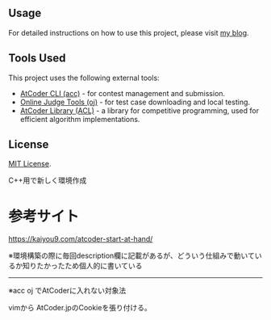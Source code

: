 ## Usage

For detailed instructions on how to use this project, please visit [my blog](https://kaiyou9.com/atcoder-cpp-env/).


## Tools Used

This project uses the following external tools:

- [AtCoder CLI (acc)](https://github.com/Tatamo/atcoder-cli) - for contest management and submission.
- [Online Judge Tools (oj)](https://github.com/onojline-judge-tools/oj) - for test case downloading and local testing.
- [AtCoder Library (ACL)](https://github.com/atcoder/ac-library) - a library for competitive programming, used for efficient algorithm implementations.

## License

[MIT License](./LICENSE).

C++用で新しく環境作成

# 参考サイト
https://kaiyou9.com/atcoder-start-at-hand/

※環境構築の際に毎回description欄に記載があるが、どういう仕組みで動いているか知りたかったため個人的に書いている

---------------------------------------------------------------------

※acc oj でAtCoderに入れない対象法

vimから AtCoder.jpのCookieを張り付ける。


